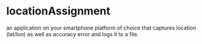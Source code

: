 locationAssignment
==================
an application on your smartphone platform of choice that captures location 
(lat/lon) as well as accuracy error and logs it to a file.
